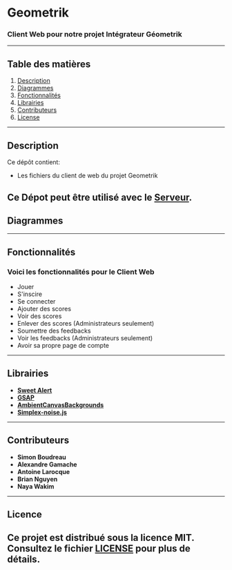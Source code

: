 # Geometrik 
### Client Web pour notre projet Intégrateur Géometrik
---

## Table des matières
1. [Description](#description)
2. [Diagrammes](#diagrammes)
3. [Fonctionnalités](#fonctionnalités)
4. [Librairies](#librairies)
5. [Contributeurs](#contributeurs)
6. [License](#licence)

---

## Description 
Ce dépôt contient:
* Les fichiers du client de web du projet Geometrik

Ce Dépot peut être utilisé avec le  **[Serveur](https://github.com/LeGhosdragon/H2025_TCH099_02_S1)**.
---

## Diagrammes

---
## Fonctionnalités

### Voici les fonctionnalités pour le Client Web

* Jouer
* S'inscire
* Se connecter
* Ajouter des scores
* Voir des scores
* Enlever des scores (Administrateurs seulement)
* Soumettre des feedbacks
* Voir les feedbacks (Administrateurs seulement)
* Avoir sa propre page de compte
---
## Librairies
- **[Sweet Alert](https://sweetalert2.github.io)**
- **[GSAP](https://gsap.com)**
- **[AmbientCanvasBackgrounds](https://github.com/crnacura/AmbientCanvasBackgrounds)**
- **[Simplex-noise.js](https://github.com/jwagner/simplex-noise.js)**
---
## Contributeurs
- **Simon Boudreau**
- **Alexandre Gamache**
- **Antoine Larocque**
- **Brian Nguyen**
- **Naya Wakim**
---
## Licence
Ce projet est distribué sous la licence **MIT**. 
Consultez le fichier [LICENSE](LICENSE) pour plus de détails.
---



